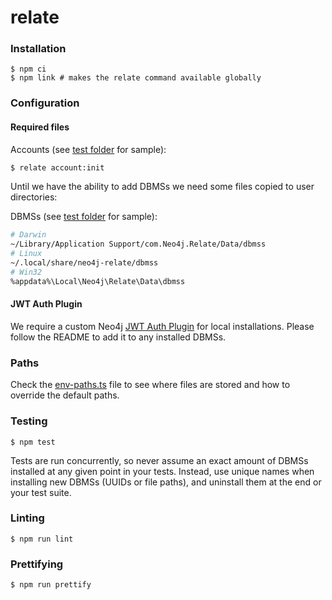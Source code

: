 # relate

### Installation

```
$ npm ci
$ npm link # makes the relate command available globally
```

### Configuration

#### Required files

Accounts (see [test folder](./e2e/fixtures/config/neo4j-relate/accounts) for sample):

```sh
$ relate account:init
```

Until we have the ability to add DBMSs we need some files copied to user directories:

DBMSs (see [test folder](./e2e/fixtures/data/neo4j-relate/dbmss) for sample):

```sh
# Darwin
~/Library/Application Support/com.Neo4j.Relate/Data/dbmss
# Linux
~/.local/share/neo4j-relate/dbmss
# Win32
%appdata%\Local\Neo4j\Relate\Data\dbmss
```

#### JWT Auth Plugin

We require a custom Neo4j [JWT Auth Plugin](https://github.com/neo-technology/neo4j-jwt-addon) for local installations.
Please follow the README to add it to any installed DBMSs.

### Paths

Check the [env-paths.ts](./packages/common/src/utils/env-paths.ts) file to see
where files are stored and how to override the default paths.

### Testing

```
$ npm test
```

Tests are run concurrently, so never assume an exact amount of DBMSs installed at
any given point in your tests. Instead, use unique names when installing new DBMSs
(UUIDs or file paths), and uninstall them at the end or your test suite.

### Linting

```
$ npm run lint
```

### Prettifying

```
$ npm run prettify
```
